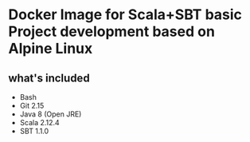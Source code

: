 # Docker Image for Scala+SBT basic Project development based on Alpine Linux

## what's included
- Bash 
- Git 2.15
- Java 8 (Open JRE)
- Scala 2.12.4
- SBT 1.1.0

